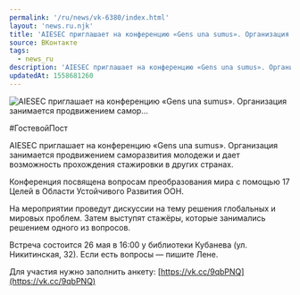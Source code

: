 ```yaml
---
permalink: '/ru/news/vk-6380/index.html'
layout: 'news.ru.njk'
title: 'AIESEC приглашает на конференцию «Gens una sumus». Организация занимается продвижением самор'
source: ВКонтакте
tags:
  - news_ru
description: 'AIESEC приглашает на конференцию «Gens una sumus». Организация занимается продвижением самор…'
updatedAt: 1558681260
---
```

![AIESEC приглашает на конференцию «Gens una sumus». Организация занимается продвижением самор…](https://sun9-42.userapi.com/impf/c849324/v849324890/19a4d4/Cs2BxkM3a8I.jpg?size=900x600&quality=96&proxy=1&sign=0969a04c45323e1d4c5692627319c414&c_uniq_tag=HQ7aS8M956EEwE-Dbsd_oE4ekMHwOqLG648mvB1b7IA&type=album)

#ГостевойПост

AIESEC приглашает на конференцию «Gens una sumus». Организация занимается продвижением саморазвития молодежи и дает возможность прохождения стажировки в других странах.

Конференция посвящена вопросам преобразования мира с помощью 17 Целей в Области Устойчивого Развития ООН.

На мероприятии проведут дискуссии на тему решения глобальных и мировых проблем.
Затем выступят стажёры, которые занимались решением одного из вопросов.

Встреча состоится 26 мая в 16:00 у библиотеки Кубанева (ул. Никитинская, 32). Если есть вопросы — пишите Лене.

Для участия нужно заполнить анкету: [https://vk.cc/9qbPNQ](https://vk.cc/9qbPNQ)

